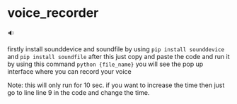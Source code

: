 # voice_recorder
:sound:

firstly install sounddevice and soundfile by using
`pip install sounddevice`
and `pip install soundfile`
after this just copy and paste the code and run it by using this command
`python {file_name}`
you will see the pop up interface where you can record your voice

Note: this will only run for 10 sec. if you want to increase the time then just go to line line 9 in the code and change the time. 

